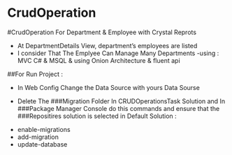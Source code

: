 # CrudOperation
#CrudOperation  For Department & Employee with Crystal Reprots

- At DepartmentDetails View, department’s employees are listed
- I consider That The Emplyee Can Manage Many Departments
-using : MVC C# & MSQL & using Onion Architecture & fluent api

##For Run Project :
* In Web Config Change the Data Source with yours Data Sourse 

* Delete The ###Migration Folder In CRUDOperationsTask Solution
and In ###Package Manager Console  do this commands and ensure that the ###Repositires solution is selected in Default Solution :
- enable-migrations
- add-migration
- update-database


